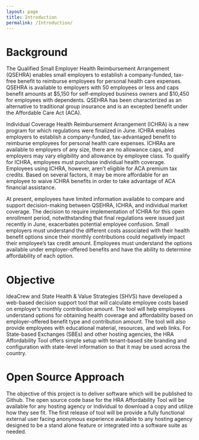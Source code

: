```yaml
---
layout: page
title: Introduction
permalink: /Introduction/
---
```


# **Background**

The Qualified Small Employer Health Reimbursement Arrangement (QSEHRA) enables small employers to establish a company-funded, tax-free benefit to reimburse employees for personal health care expenses.  QSEHRA is available to employers with 50 employees or less and caps benefit amounts at $5,150 for self-employed business owners and $10,450 for employees with dependents.  QSEHRA has been characterized as an alternative to traditional group insurance and is an excepted benefit under the Affordable Care Act (ACA).

Individual Coverage Health Reimbursement Arrangement (ICHRA) is a new program for which regulations were finalized in June. ICHRA enables employers to establish a company-funded, tax-advantaged benefit to reimburse employees for personal health care expenses.  ICHRAs are available to employers of any size, there are no allowance caps, and employers may vary eligibility and allowance by employee class.  To qualify for ICHRA, employees must purchase individual health coverage.  Employees using ICHRA, however, aren’t eligible for ACA premium tax credits.  Based on several factors, it may be more affordable for an employee to waive ICHRA benefits in order to take advantage of ACA financial assistance.

At present, employees have limited information available to compare and support decision-making between QSEHRA, ICHRA, and individual market coverage. The decision to require implementation of ICHRA for this open enrollment period, notwithstanding that final regulations were issued just recently in June, exacerbates potential employee confusion. Small employers must understand the different costs associated with their health benefit options since their monthly contributions could negatively impact their employee’s tax credit amount.  Employees must understand the options available under employer-offered benefits and have the ability to determine affordability of each option.

# **Objective**

IdeaCrew and State Health & Value Strategies (SHVS) have developed a web-based decision support tool that will calculate employee costs based on employer’s monthly contribution amount. The tool will help employees understand options for obtaining health coverage and affordability based on employer-offered benefit type and contribution amount.  The tool will also provide employees with educational material, resources, and web links. 
For State-based Exchanges (SBEs) and other hosting agencies, the HRA Affordability Tool offers simple setup with tenant-based site branding and configuration with state-level information so that it may be used across the country.  

# **Open Source Approach**

The objective of this project is to deliver software which will be published to Github. The open source code base for the HRA Affordability Tool will be available for any hosting agency or individual to download a copy and utilize how they see fit. The first release of tool will be provide a fully functional external user facing anonymous experience available to any hosting agency designed to be a stand alone feature or integrated into a software suite as needed.  
